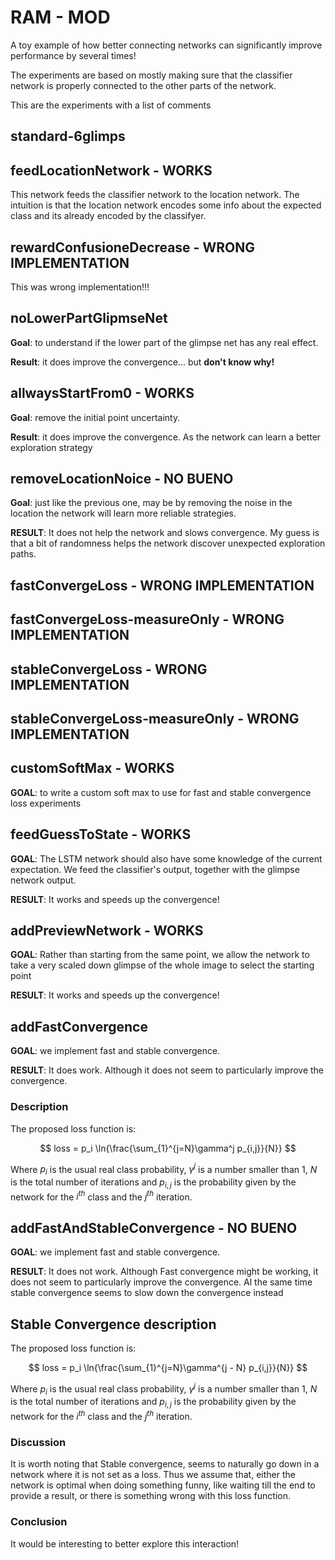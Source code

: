# RAM - MOD

A toy example of how better connecting networks can significantly improve performance by several times!

The experiments are based on mostly making sure that the classifier network is properly connected to the other parts of the network.

This are the experiments with a list of comments

## standard-6glimps

## feedLocationNetwork - WORKS

This network feeds the classifier network to the location network. The intuition is that the location network encodes some info about the expected class and its already encoded by the classifyer. 

## rewardConfusioneDecrease - WRONG IMPLEMENTATION
This was wrong implementation!!!

## noLowerPartGlipmseNet
**Goal**: to understand if the lower part of the glimpse net has any real effect.

**Result**: it does improve the convergence... but **don't know why!**

## allwaysStartFrom0 - WORKS
**Goal**: remove the initial point uncertainty.

**Result**: it does improve the convergence. As the network can learn a better exploration strategy

## removeLocationNoice - NO BUENO
**Goal**: just like the previous one, may be by removing the noise in the location the network will learn more reliable strategies.

**RESULT**: It does not help the network and slows convergence. My guess is that a bit of randomness helps the network discover unexpected exploration paths.

## fastConvergeLoss  - WRONG IMPLEMENTATION
## fastConvergeLoss-measureOnly - WRONG IMPLEMENTATION
## stableConvergeLoss - WRONG IMPLEMENTATION
## stableConvergeLoss-measureOnly - WRONG IMPLEMENTATION

## customSoftMax - WORKS
**GOAL**: to write a custom soft max to use for fast and stable convergence loss experiments

## feedGuessToState - WORKS
**GOAL**: The LSTM network should also have some knowledge of the current expectation. We feed the classifier's output, together with the glimpse network output.

**RESULT**: It works and speeds up the convergence!

## addPreviewNetwork - WORKS
**GOAL**: Rather than starting from the same point, we allow the network to take a very scaled down glimpse of the whole image to select the starting point

**RESULT**: It works and speeds up the convergence!

## addFastConvergence
**GOAL**: we implement fast and stable convergence.

**RESULT**: It does work. Although it does not seem to particularly improve the convergence.

### Description

The proposed loss function is:

$$
loss = p_i \ln{\frac{\sum_{1}^{j=N}\gamma^j p_{i,j}}{N}}
$$

Where $p_i$ is the usual real class probability, $\gamma^j$ is a number smaller than 1, $N$ is the total number of iterations and $p_{i,j}$ is the probability given by the network for the $i^{th}$ class and the $j^{th}$ iteration.

## addFastAndStableConvergence - NO BUENO

**GOAL**: we implement fast and stable convergence.

**RESULT**: It does not work. Although Fast convergence might be working, it does not seem to particularly improve the convergence. Al the same time stable convergence seems to slow down the convergence instead 

## Stable Convergence description

The proposed loss function is:

$$
loss = p_i \ln{\frac{\sum_{1}^{j=N}\gamma^{j - N} p_{i,j}}{N}}
$$

Where $p_i$ is the usual real class probability, $\gamma^j$ is a number smaller than 1, $N$ is the total number of iterations and $p_{i,j}$ is the probability given by the network for the $i^{th}$ class and the $j^{th}$ iteration.

### Discussion
It is worth noting that Stable convergence, seems to naturally go down in a network where it is not set as a loss. Thus we assume that, either the network is optimal when doing something funny, like waiting till the end to provide a result, or there is something wrong with this loss function.

### Conclusion
It would be interesting to better explore this interaction!
